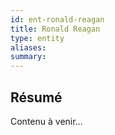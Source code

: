 ```yaml
---
id: ent-ronald-reagan
title: Ronald Reagan
type: entity
aliases:
summary:
---
```


## Résumé
Contenu à venir…
